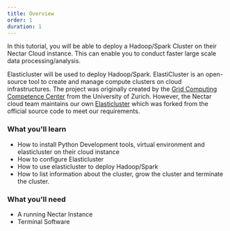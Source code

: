 ```yaml
---
title: Overview
order: 1
duration: 1
---
```


In this tutorial, you will be able to deploy a Hadoop/Spark Cluster on their Nectar Cloud instance. This can enable you to conduct faster large scale data processing/analysis.

Elasticluster will be used to deploy Hadoop/Spark. ElastiCluster is an open-source tool to create and manage compute clusters on cloud infrastructures. The project was originally created by the [Grid Computing Competence Center](https://www.gc3.uzh.ch/) from the University of Zurich. However, the Nectar cloud team maintains our own [Elasticluster](https://github.com/NeCTAR-RC/elasticluster) which was forked from the official source code to meet our requirements.

### What you'll learn
- How to install Python Development tools, virtual environment and elasticluster on their cloud instance
- How to configure Elasticluster
- How to use elasticluster to deploy Hadoop/Spark
- How to  list information about the cluster, grow the cluster and terminate the cluster.


### What you'll need

- A running Nectar Instance
- Terminal Software
